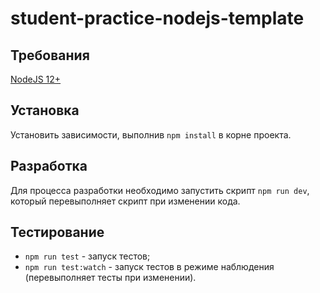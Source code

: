 # student-praсtice-nodejs-template

## Требования
[NodeJS 12+](https://nodejs.org/en/download/)

## Установка
Установить зависимости, выполнив `npm install` в корне проекта.

## Разработка
Для процесса разработки необходимо запустить скрипт `npm run dev`, который перевыполняет скрипт при изменении кода.

## Тестирование
- `npm run test` - запуск тестов;
- `npm run test:watch` - запуск тестов в режиме наблюдения (перевыполняет тесты при изменении).
